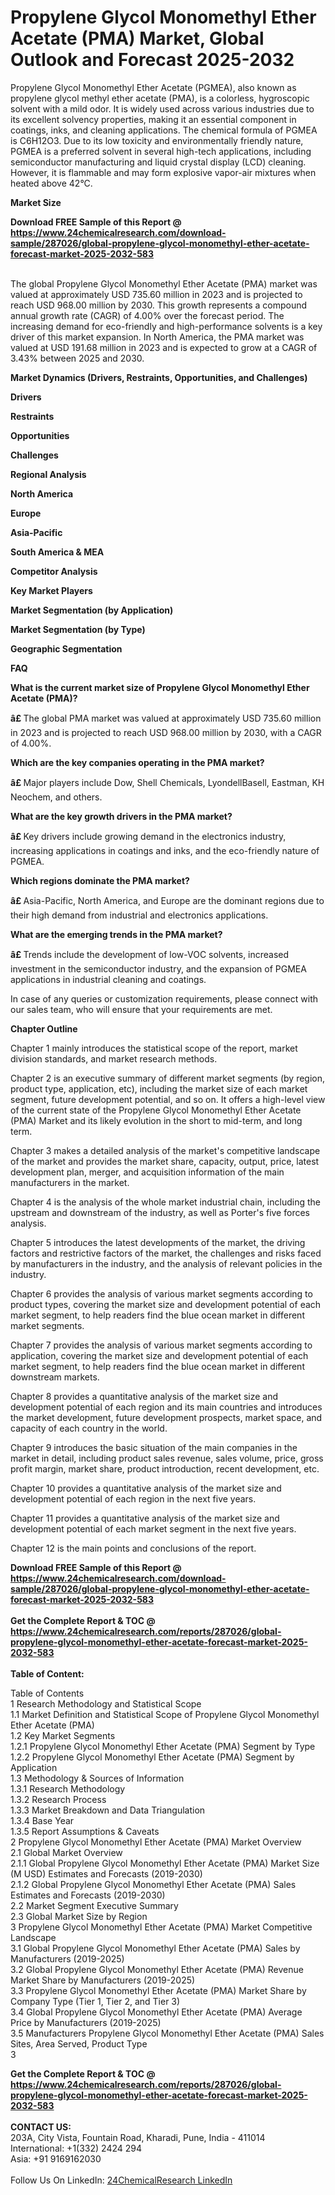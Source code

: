 <h1>Propylene Glycol Monomethyl Ether Acetate (PMA) Market, Global Outlook and Forecast 2025-2032</h1><p>Propylene Glycol Monomethyl Ether Acetate (PGMEA), also known as propylene glycol methyl ether acetate (PMA), is a colorless, hygroscopic solvent with a mild odor. It is widely used across various industries due to its excellent solvency properties, making it an essential component in coatings, inks, and cleaning applications. The chemical formula of PGMEA is C6H12O3. Due to its low toxicity and environmentally friendly nature, PGMEA is a preferred solvent in several high-tech applications, including semiconductor manufacturing and liquid crystal display (LCD) cleaning. However, it is flammable and may form explosive vapor-air mixtures when heated above 42°C.</p><p>
<strong>Market Size</strong></p><p>
</p><div><b>Download FREE Sample of this Report @ 
            <a href="https://www.24chemicalresearch.com/download-sample/287026/global-propylene-glycol-monomethyl-ether-acetate-forecast-market-2025-2032-583">
            https://www.24chemicalresearch.com/download-sample/287026/global-propylene-glycol-monomethyl-ether-acetate-forecast-market-2025-2032-583</a></b></div><br><p>The global Propylene Glycol Monomethyl Ether Acetate (PMA) market was valued at approximately USD 735.60 million in 2023 and is projected to reach USD 968.00 million by 2030. This growth represents a compound annual growth rate (CAGR) of 4.00% over the forecast period. The increasing demand for eco-friendly and high-performance solvents is a key driver of this market expansion. In North America, the PMA market was valued at USD 191.68 million in 2023 and is expected to grow at a CAGR of 3.43% between 2025 and 2030.</p><p>
<strong>Market Dynamics (Drivers, Restraints, Opportunities, and Challenges)</strong></p><p>
<strong>Drivers</strong></p><p>
</p><p>
<strong>Restraints</strong></p><p>
</p><p>
<strong>Opportunities</strong></p><p>
</p><p>
<strong>Challenges</strong></p><p>
</p><p>
<strong>Regional Analysis</strong></p><p>
<strong>North America</strong></p><p>
</p><p>
<strong>Europe</strong></p><p>
</p><p>
<strong>Asia-Pacific</strong></p><p>
</p><p>
<strong>South America &amp; MEA</strong></p><p>
</p><p>
<strong>Competitor Analysis</strong></p><p>
<strong>Key Market Players</strong></p><p>
</p><p>
<strong>Market Segmentation (by Application)</strong></p><p>
</p><p>
<strong>Market Segmentation (by Type)</strong></p><p>
</p><p>
<strong>Geographic Segmentation</strong></p><p>
</p><p>
<strong>FAQ </strong></p><p>
<strong>What is the current market size of Propylene Glycol Monomethyl Ether Acetate (PMA)?</strong></p><p>
</p><p><strong>â£ </strong>The global PMA market was valued at approximately USD 735.60 million in 2023 and is projected to reach USD 968.00 million by 2030, with a CAGR of 4.00%.</p><p>
<strong>Which are the key companies operating in the PMA market?</strong></p><p>
</p><p><strong>â£ </strong>Major players include Dow, Shell Chemicals, LyondellBasell, Eastman, KH Neochem, and others.</p><p>
<strong>What are the key growth drivers in the PMA market?</strong></p><p>
</p><p><strong>â£ </strong>Key drivers include growing demand in the electronics industry, increasing applications in coatings and inks, and the eco-friendly nature of PGMEA.</p><p>
<strong>Which regions dominate the PMA market?</strong></p><p>
</p><p><strong>â£ </strong>Asia-Pacific, North America, and Europe are the dominant regions due to their high demand from industrial and electronics applications.</p><p>
<strong>What are the emerging trends in the PMA market?</strong></p><p>
</p><p><strong>â£ </strong>Trends include the development of low-VOC solvents, increased investment in the semiconductor industry, and the expansion of PGMEA applications in industrial cleaning and coatings.</p><p>
</p><p>
</p><p>
In case of any queries or customization requirements, please connect with our sales team, who will ensure that your requirements are met.</p><p>
<strong>Chapter Outline</strong></p><p>
Chapter 1 mainly introduces the statistical scope of the report, market division standards, and market research methods.</p><p>
Chapter 2 is an executive summary of different market segments (by region, product type, application, etc), including the market size of each market segment, future development potential, and so on. It offers a high-level view of the current state of the Propylene Glycol Monomethyl Ether Acetate (PMA) Market and its likely evolution in the short to mid-term, and long term.</p><p>
Chapter 3 makes a detailed analysis of the market's competitive landscape of the market and provides the market share, capacity, output, price, latest development plan, merger, and acquisition information of the main manufacturers in the market.</p><p>
Chapter 4 is the analysis of the whole market industrial chain, including the upstream and downstream of the industry, as well as Porter's five forces analysis.</p><p>
Chapter 5 introduces the latest developments of the market, the driving factors and restrictive factors of the market, the challenges and risks faced by manufacturers in the industry, and the analysis of relevant policies in the industry.</p><p>
Chapter 6 provides the analysis of various market segments according to product types, covering the market size and development potential of each market segment, to help readers find the blue ocean market in different market segments.</p><p>
Chapter 7 provides the analysis of various market segments according to application, covering the market size and development potential of each market segment, to help readers find the blue ocean market in different downstream markets.</p><p>
Chapter 8 provides a quantitative analysis of the market size and development potential of each region and its main countries and introduces the market development, future development prospects, market space, and capacity of each country in the world.</p><p>
Chapter 9 introduces the basic situation of the main companies in the market in detail, including product sales revenue, sales volume, price, gross profit margin, market share, product introduction, recent development, etc.</p><p>
Chapter 10 provides a quantitative analysis of the market size and development potential of each region in the next five years.</p><p>
Chapter 11 provides a quantitative analysis of the market size and development potential of each market segment in the next five years.</p><p>
Chapter 12 is the main points and conclusions of the report.</p><div><b>Download FREE Sample of this Report @ 
            <a href="https://www.24chemicalresearch.com/download-sample/287026/global-propylene-glycol-monomethyl-ether-acetate-forecast-market-2025-2032-583">
            https://www.24chemicalresearch.com/download-sample/287026/global-propylene-glycol-monomethyl-ether-acetate-forecast-market-2025-2032-583</a></b></div><br><div><b>Get the Complete Report & TOC @ 
            <a href="https://www.24chemicalresearch.com/reports/287026/global-propylene-glycol-monomethyl-ether-acetate-forecast-market-2025-2032-583">
            https://www.24chemicalresearch.com/reports/287026/global-propylene-glycol-monomethyl-ether-acetate-forecast-market-2025-2032-583</a></b></div><br>
            <b>Table of Content:</b><p>Table of Contents<br />
1 Research Methodology and Statistical Scope<br />
1.1 Market Definition and Statistical Scope of Propylene Glycol Monomethyl Ether Acetate (PMA)<br />
1.2 Key Market Segments<br />
1.2.1 Propylene Glycol Monomethyl Ether Acetate (PMA) Segment by Type<br />
1.2.2 Propylene Glycol Monomethyl Ether Acetate (PMA) Segment by Application<br />
1.3 Methodology & Sources of Information<br />
1.3.1 Research Methodology<br />
1.3.2 Research Process<br />
1.3.3 Market Breakdown and Data Triangulation<br />
1.3.4 Base Year<br />
1.3.5 Report Assumptions & Caveats<br />
2 Propylene Glycol Monomethyl Ether Acetate (PMA) Market Overview<br />
2.1 Global Market Overview<br />
2.1.1 Global Propylene Glycol Monomethyl Ether Acetate (PMA) Market Size (M USD) Estimates and Forecasts (2019-2030)<br />
2.1.2 Global Propylene Glycol Monomethyl Ether Acetate (PMA) Sales Estimates and Forecasts (2019-2030)<br />
2.2 Market Segment Executive Summary<br />
2.3 Global Market Size by Region<br />
3 Propylene Glycol Monomethyl Ether Acetate (PMA) Market Competitive Landscape<br />
3.1 Global Propylene Glycol Monomethyl Ether Acetate (PMA) Sales by Manufacturers (2019-2025)<br />
3.2 Global Propylene Glycol Monomethyl Ether Acetate (PMA) Revenue Market Share by Manufacturers (2019-2025)<br />
3.3 Propylene Glycol Monomethyl Ether Acetate (PMA) Market Share by Company Type (Tier 1, Tier 2, and Tier 3)<br />
3.4 Global Propylene Glycol Monomethyl Ether Acetate (PMA) Average Price by Manufacturers (2019-2025)<br />
3.5 Manufacturers Propylene Glycol Monomethyl Ether Acetate (PMA) Sales Sites, Area Served, Product Type<br />
3</p><div><b>Get the Complete Report & TOC @ 
            <a href="https://www.24chemicalresearch.com/reports/287026/global-propylene-glycol-monomethyl-ether-acetate-forecast-market-2025-2032-583">
            https://www.24chemicalresearch.com/reports/287026/global-propylene-glycol-monomethyl-ether-acetate-forecast-market-2025-2032-583</a></b></div><br><b>CONTACT US:</b><br>
            203A, City Vista, Fountain Road, Kharadi, Pune, India - 411014<br>
            International: +1(332) 2424 294<br>
            Asia: +91 9169162030 <br><br>
            Follow Us On LinkedIn: <a href="https://www.linkedin.com/company/24chemicalresearch/">24ChemicalResearch LinkedIn</a>